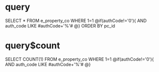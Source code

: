 query
===
SELECT * FROM e_property_co WHERE 1=1 
@if(authCode!='0'){
    AND auth_code LIKE #authCode+'%'#
@}
ORDER BY pc_id

query$count
===
SELECT COUNT(1) FROM e_property_co WHERE 1=1 
@if(authCode!='0'){
    AND auth_code LIKE #authCode+'%'#
@}
